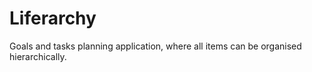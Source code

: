 # Liferarchy
Goals and tasks planning application, where all items can be organised hierarchically.
